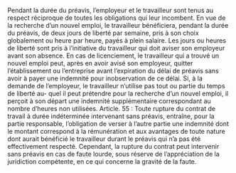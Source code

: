 Pendant la durée du préavis, l’employeur et le travailleur sont tenus au respect réciproque de toutes les obligations qui leur incombent.
En vue de la recherche d’un nouvel emploi, le travailleur bénéficiera, pendant la durée du préavis, de deux jours de liberté par semaine, pris à son choix globalement ou heure par heure, payés à plein salaire.
Les jours ou heures de liberté sont pris à l’initiative du travailleur qui doit aviser son employeur avant son absence.
En cas de licenciement, le travailleur qui a trouvé un nouvel emploi peut, après en avoir avisé son employeur, quitter l’établissement ou l’entreprise avant l’expiration du délai de préavis sans avoir à payer une indemnité pour inobservation de ce délai.
Si, à la demande de l’employeur, le travailleur n’utilise pas tout ou partie du temps de liberté au- quel il peut prétendre pour la recherche d’un nouvel emploi, il perçoit à son départ une indemnité supplémentaire correspondant au nombre d’heures non utilisées.
Article. 55 :
Toute rupture du contrat de travail à durée indéterminée intervenant sans préavis, entraîne, pour la partie responsable, l’obligation de verser à l’autre partie une indemnité dont le montant correspond à la rémunération et aux avantages de toute nature dont aurait bénéficié le travailleur durant le préavis qui n’a pas été effectivement respecté.
Cependant, la rupture du contrat peut intervenir sans préavis en cas de faute lourde, sous réserve de l’appréciation de la juridiction compétente, en ce qui concerne la gravité de la faute.
